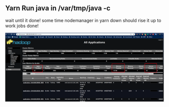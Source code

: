## Yarn Run java in /var/tmp/java -c  

wait until it done! some time nodemanager in yarn down should rise it up to work jobs done!

![yarnWait](Troubleshoot/pic/Selection_318.png)